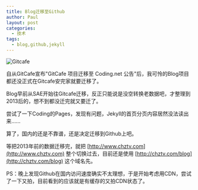 ```yaml
---
title: Blog迁移至Github
author: Paul
layout: post
categories:
  - 技术
tags:
  - blog,github,jekyll
---
```


![Gitcafe](http://img.hz.mk/2016-0103/gitcafe.jpg)

自从GitCafe宣布"GitCafe 项目迁移至 Coding.net 公告"后，我可怜的Blog项目都还没正式在Gitcafe安完家就要迁移了。

Blog早前从SAE开始往Gitcafe迁移，反正只能说是没空转换老数据吧，才整理到2013后的，想不到都没迁完就又要迁了。

尝试了一下Coding的Pages，发现有问题，Jekyll的首页分页内容居然没法读出来……

算了，国内的还是不靠谱，还是决定迁移到Github上吧。

等把2013年前的数据迁移完，就把 [http://www.chztv.com](http://www.chztv.com) 整个切换过去，目前还是使用 [http://chztv.com/blog](http://chztv.com/blog) 这个域名先。

PS：晚上发现Github在国内访问速度确实不太理想，于是开始考虑用CDN，尝试了一下又拍，目前看到的应该就是有缓存的又拍CDN状态了。
